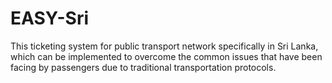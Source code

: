 # EASY-Sri
This ticketing system for public transport network specifically in Sri Lanka, which can be implemented to overcome the common issues that have been facing by passengers due to traditional transportation protocols.
